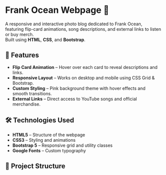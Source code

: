 # Frank Ocean Webpage 🎵

A responsive and interactive photo blog dedicated to Frank Ocean, featuring flip-card animations, song descriptions, and external links to listen or buy merch.  
Built using **HTML**, **CSS**, and **Bootstrap**.

## 🌟 Features
- **Flip Card Animation** – Hover over each card to reveal descriptions and links.
- **Responsive Layout** – Works on desktop and mobile using CSS Grid & Bootstrap.
- **Custom Styling** – Pink background theme with hover effects and smooth transitions.
- **External Links** – Direct access to YouTube songs and official merchandise.

## 🛠️ Technologies Used
- **HTML5** – Structure of the webpage
- **CSS3** – Styling and animations
- **Bootstrap 5** – Responsive grid and utility classes
- **Google Fonts** – Custom typography

## 📂 Project Structure
